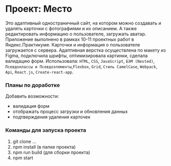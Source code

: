 # Проект: Место

Это адаптивный одностраничный сайт, на котором можно создавать и удалять карточки
с фотографиями и их описанием. А также редактировать информацию о пользователе, загружать аватар.
Приложение выполнено в рамках 10-11 проектных работ в Яндекс.Практикуме. Карточки и информация о пользователе 
загружается с сервера. Адаптивная верстка осуществлена по макету из Figma, подключила шрифты,
оптимизировала картинки, сделала валидацию форм. Использовала: `HTML`, `CSS`, `JavaScript`, `БЭМ (Nested)`, 
`Псевдоклассы и Псевдоэлементы`,`Flexbox`, `Grid`, `Стиль CamelCase`, `Webpack`, `Api`, `React.js`, 
`Create-react-app`.

### Планы по доработке

Добавить возможности:
* валидация форм
* отображать процесс загрузки и обновления данных
* подтверждения удаления карточек

### Команды для запуска проекта

1. git clone ...
2. npm install (в папке проекта)
3. npm run build (для сборки проекта)
4. npm start

